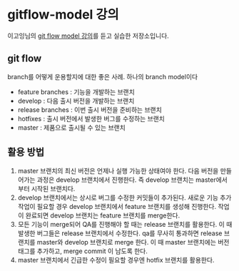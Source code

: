 # gitflow-model 강의

이고잉님의 [git flow model 강의](https://www.youtube.com/watch?v=EzcF6RX8RrQ&t=301s)를 듣고 실습한 저장소입니다.

## git flow

branch를 어떻게 운용할지에 대한 좋은 사례. 하나의 branch model이다

- feature branches : 기능을 개발하는 브랜치
- develop : 다음 출시 버전을 개발하는 브랜치
- release branches : 이번 출시 버전을 준비하는 브랜치
- hotfixes : 출시 버전에서 발생한 버그를 수정하는 브랜치
- master : 제품으로 출시될 수 있는 브랜치

## 활용 방법

1. master 브랜치의 최신 버전은 언제나 실행 가능한 상태여야 한다. 다음 버전을 만들어가는 과정은 develop 브랜치에서 진행한다. 즉 develop 브랜치는 master에서부터 시작된 브랜치다.
2. develop 브랜치에서는 상시로 버그를 수정한 커밋들이 추가된다. 새로운 기능 추가 작업이 필요할 경우 develop 브랜치에서 feature 브랜치를 생성해 진행한다. 작업이 완료되면 develop 브랜치는 feature 브랜치를 merge한다.
3. 모든 기능이 merge되어 QA를 진행해야 할 때는 release 브랜치를 활용한다. 이 때 발생한 버그들은 release 브랜치에서 수정한다. qa를 무사히 통과하면 release 브랜치를 master와 develop 브랜치로 merge 한다. 이 때 master 브랜치에는 버전 태그를 추가하고, merge commit 이 남도록 한다.
4. master 브랜치에서 긴급한 수정이 필요할 경우엔 hotfix 브랜치를 활용한다.
